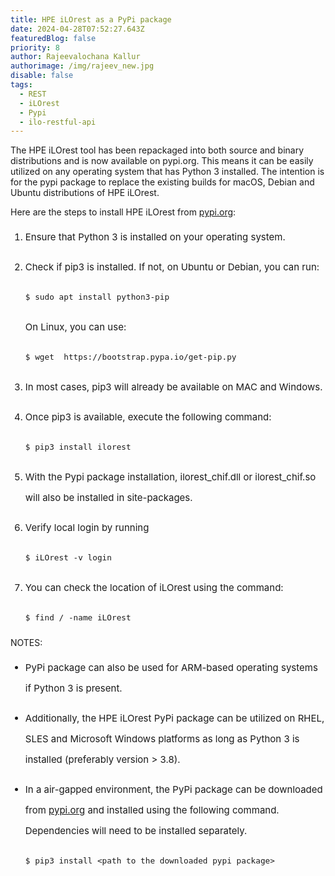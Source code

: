 ```yaml
---
title: HPE iLOrest as a PyPi package
date: 2024-04-28T07:52:27.643Z
featuredBlog: false
priority: 8
author: Rajeevalochana Kallur
authorimage: /img/rajeev_new.jpg
disable: false
tags:
  - REST
  - iLOrest
  - Pypi
  - ilo-restful-api
---
```

<style>
li {
   font-size: 15px;
   line-height: 33px;
   max-width: none;
}
</style>

The HPE iLOrest tool has been repackaged into both source and binary distributions and is now available on pypi.org. This means it can be easily utilized on any operating system that has Python 3 installed. The intention is for the pypi package to replace the existing builds for macOS, Debian and Ubuntu distributions of HPE iLOrest.

Here are the steps to install HPE iLOrest from [pypi.org](http://www.pypi.org):

1. Ensure that Python 3 is installed on your operating system.
2. Check if pip3 is installed. If not, on Ubuntu or Debian, you can run:

   ```shell
   $ sudo apt install python3-pip 
   ```

      On Linux, you can use:

   ```shell
   $ wget  https://bootstrap.pypa.io/get-pip.py
   ```
3. In most cases, pip3 will already be available on MAC and Windows.
4. Once pip3 is available, execute the following command:

   ```shell
   $ pip3 install ilorest
   ```
5. With the Pypi package installation, ilorest_chif.dll or ilorest_chif.so will also be installed in site-packages.
6. Verify local login by running

   ```shell
   $ iLOrest -v login
   ```
7. You can check the location of iLOrest using the command:
   ```shell 
   $ find / -name iLOrest
   ```
   
NOTES:

- PyPi package can also be used for ARM-based operating systems if Python 3 is present.

- Additionally, the HPE iLOrest PyPi package can be utilized on RHEL, SLES and Microsoft Windows platforms as long as Python 3 is installed (preferably version > 3.8).

- In a air-gapped environment, the PyPi package can be downloaded from [pypi.org](http://www.pypi.org) and installed using the following command. Dependencies will need to be installed separately.

   ```shell
   $ pip3 install <path to the downloaded pypi package>
   ```



